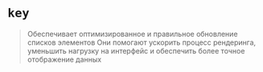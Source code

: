 # `key`
> Обеспечивает оптимизированное и правильное обновление списков элементов
> Они помогают ускорить процесс рендеринга, уменьшить нагрузку на интерфейс и обеспечить более точное отображение данных
